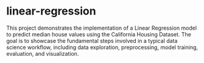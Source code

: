 # linear-regression
This project demonstrates the implementation of a Linear Regression model to predict median house values using the California Housing Dataset. The goal is to showcase the fundamental steps involved in a typical data science workflow, including data exploration, preprocessing, model training, evaluation, and visualization.
